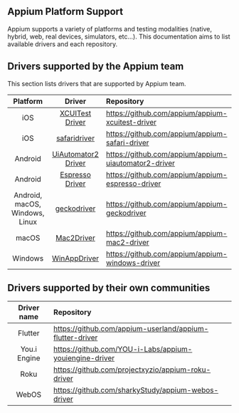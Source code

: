 ## Appium Platform Support

Appium supports a variety of platforms and testing modalities (native,
hybrid, web, real devices, simulators, etc...).
This documentation aims to list available drivers and each repository.

## Drivers supported by the Appium team

This section lists drivers that are supported by Appium team.

| Platform | Driver | Repository |
| :---: | :---: | :--- |
| iOS | [XCUITest Driver](/docs/en/drivers/ios-xcuitest.md) | https://github.com/appium/appium-xcuitest-driver |
| iOS | [safaridriver](/docs/en/drivers/safari.md) | https://github.com/appium/appium-safari-driver |
| Android | [UiAutomator2 Driver](/docs/en/drivers/android-uiautomator2.md) | https://github.com/appium/appium-uiautomator2-driver |
| Android | [Espresso Driver](/docs/en/drivers/android-espresso.md) | https://github.com/appium/appium-espresso-driver |
| Android, macOS, Windows, Linux | [geckodriver](/docs/en/drivers/gecko.md) | https://github.com/appium/appium-geckodriver |
| macOS | [Mac2Driver](/docs/en/drivers/mac2.md) | https://github.com/appium/appium-mac2-driver |
| Windows | [WinAppDriver](/docs/en/drivers/windows.md) | https://github.com/appium/appium-windows-driver |

## Drivers supported by their own communities

| Driver name | Repository |
| :---: | :--- |
| Flutter | https://github.com/appium-userland/appium-flutter-driver |
| You.i Engine | https://github.com/YOU-i-Labs/appium-youiengine-driver |
| Roku | https://github.com/projectxyzio/appium-roku-driver |
| WebOS | https://github.com/sharkyStudy/appium-webos-driver |
